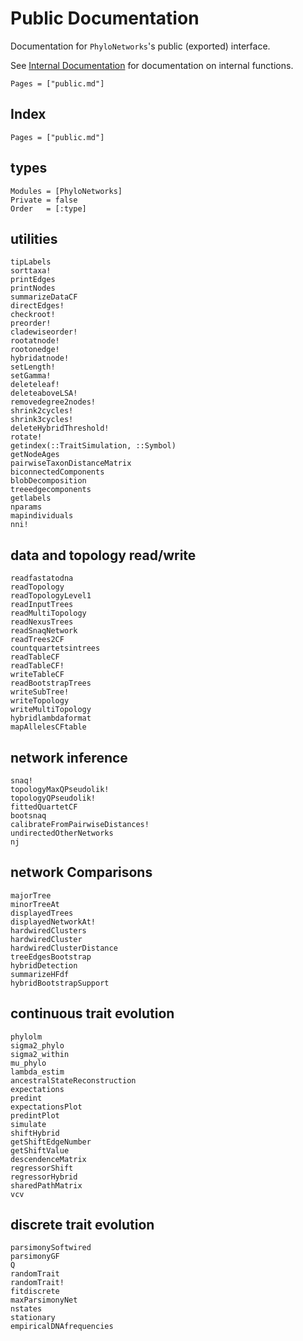 # Public Documentation

Documentation for `PhyloNetworks`'s public (exported) interface.

See [Internal Documentation](@ref) for documentation on internal functions.

```@contents
Pages = ["public.md"]
```

## Index

```@index
Pages = ["public.md"]
```

## types

```@autodocs
Modules = [PhyloNetworks]
Private = false
Order   = [:type]
```

## utilities

```@docs
tipLabels
sorttaxa!
printEdges
printNodes
summarizeDataCF
directEdges!
checkroot!
preorder!
cladewiseorder!
rootatnode!
rootonedge!
hybridatnode!
setLength!
setGamma!
deleteleaf!
deleteaboveLSA!
removedegree2nodes!
shrink2cycles!
shrink3cycles!
deleteHybridThreshold!
rotate!
getindex(::TraitSimulation, ::Symbol)
getNodeAges
pairwiseTaxonDistanceMatrix
biconnectedComponents
blobDecomposition
treeedgecomponents
getlabels
nparams
mapindividuals
nni!
```

## data and topology read/write

```@docs
readfastatodna
readTopology
readTopologyLevel1
readInputTrees
readMultiTopology
readNexusTrees
readSnaqNetwork
readTrees2CF
countquartetsintrees
readTableCF
readTableCF!
writeTableCF
readBootstrapTrees
writeSubTree!
writeTopology
writeMultiTopology
hybridlambdaformat
mapAllelesCFtable
```

## network inference

```@docs
snaq!
topologyMaxQPseudolik!
topologyQPseudolik!
fittedQuartetCF
bootsnaq
calibrateFromPairwiseDistances!
undirectedOtherNetworks
nj
```
## network Comparisons

```@docs
majorTree
minorTreeAt
displayedTrees
displayedNetworkAt!
hardwiredClusters
hardwiredCluster
hardwiredClusterDistance
treeEdgesBootstrap
hybridDetection
summarizeHFdf
hybridBootstrapSupport
```

## continuous trait evolution

```@docs
phylolm
sigma2_phylo
sigma2_within
mu_phylo
lambda_estim
ancestralStateReconstruction
expectations
predint
expectationsPlot
predintPlot
simulate
shiftHybrid
getShiftEdgeNumber
getShiftValue
descendenceMatrix
regressorShift
regressorHybrid
sharedPathMatrix
vcv
```

## discrete trait evolution

```@docs
parsimonySoftwired
parsimonyGF
Q
randomTrait
randomTrait!
fitdiscrete
maxParsimonyNet
nstates
stationary
empiricalDNAfrequencies
```
